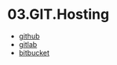 # 03.GIT.Hosting
- [github](https://github.com/ak218/task_3)
- [gitlab](https://gitlab.com/ak2181/task_3)
- [bitbucket](https://bitbucket.org/ap218/task_3/)
